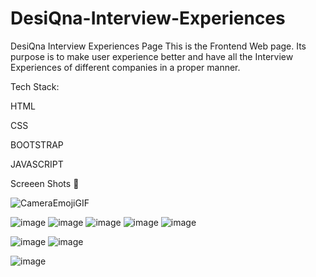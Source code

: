 # DesiQna-Interview-Experiences
DesiQna Interview Experiences Page
This is the Frontend Web page. Its purpose is to make user experience better and have all the Interview Experiences of different companies in a proper manner.

Tech Stack:

HTML

CSS

BOOTSTRAP

JAVASCRIPT

Screeen Shots 📸



![CameraEmojiGIF](https://github.com/NamanSharma1201/DesiQna-Interview-Experience/assets/120219878/4e515c50-a264-421e-95e7-63b4f42476c5)


![image](https://github.com/NamanSharma1201/DesiQna-Interview-Experience/assets/120219878/28b61fa2-8bd5-4854-a33e-7528cdb374e9)
![image](https://github.com/NamanSharma1201/DesiQna-Interview-Experience/assets/120219878/61f7205f-9ec0-4eb5-8a0a-d893375a975f)
![image](https://github.com/NamanSharma1201/DesiQna-Interview-Experience/assets/120219878/70ae63c2-6742-4a19-a885-00f091d00c53)
![image](https://github.com/NamanSharma1201/DesiQna-Interview-Experience/assets/120219878/95cacbf3-126c-4a42-a93e-e5b11996db5b)
![image](https://github.com/NamanSharma1201/DesiQna-Interview-Experience/assets/120219878/ae0e2e43-b09e-4031-9e0c-511ba2080978)

![image](https://github.com/NamanSharma1201/DesiQna-Interview-Experience/assets/120219878/daffec3e-fe76-447a-befb-3f7758695ad9)
![image](https://github.com/NamanSharma1201/DesiQna-Interview-Experience/assets/120219878/734bf54d-03e6-4fcd-8b05-75512fbd56fc)

![image](https://github.com/NamanSharma1201/DesiQna-Interview-Experience/assets/120219878/f7f2d23e-1d14-43df-be62-f59644ffc27d)
